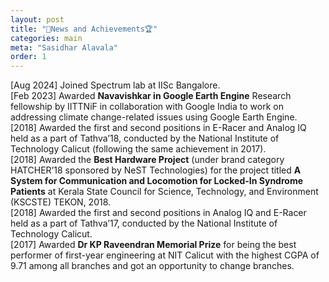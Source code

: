 ```yaml
---
layout: post
title: "🚀News and Achievements🏆"
categories: main
meta: "Sasidhar Alavala"
order: 1
---
```

[Aug 2024] Joined Spectrum lab at IISc Bangalore.\
[Feb 2023] Awarded **Navavishkar in Google Earth Engine** Research fellowship by IITTNiF in collaboration with Google India to work on addressing climate change-related issues using Google Earth Engine.\
[2018] Awarded the first and second positions in E-Racer and Analog IQ held as a part of Tathva’18, conducted by the National Institute of Technology Calicut (following the same achievement in 2017).\
[2018] Awarded the **Best Hardware Project** (under brand category HATCHER’18 sponsored by NeST Technologies) for the project titled **A System for Communication and Locomotion for Locked-In Syndrome Patients** at Kerala State Council for Science, Technology, and Environment (KSCSTE) TEKON, 2018.\
[2018] Awarded the first and second positions in Analog IQ and E-Racer held as a part of Tathva’17, conducted by the National Institute of Technology Calicut.\
[2017] Awarded **Dr KP Raveendran Memorial Prize** for being the best performer of first-year engineering at NIT Calicut with the highest CGPA of 9.71 among all branches and got an opportunity to change branches.
